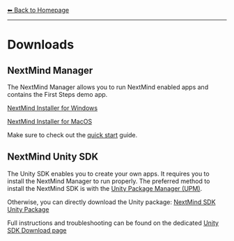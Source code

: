 [⬅ Back to Homepage](../README.md)
<hr>

# Downloads

## NextMind Manager
The NextMind Manager allows you to run NextMind enabled apps
and contains the First Steps demo app.

[NextMind Installer for Windows](NextMindInstaller-1.5.1-win64.exe)

[NextMind Installer for MacOS](NextMindInstaller-1.5.1.dmg)

Make sure to check out the [quick start](../devkit/quick-start.md) guide.

## NextMind Unity SDK
The Unity SDK enables you to create your own apps.
It requires you to install the NextMind Manager to run properly.
The preferred method to install the NextMind SDK is with the
[Unity Package Manager (UPM)](../unity-sdk/download).

Otherwise, you can directly download the Unity package:
[NextMind SDK Unity Package](NextMindSDK-1.5.1.unitypackage)


Full instructions and troubleshooting can be found on the dedicated [Unity SDK Download page](../unity-sdk/download.md)